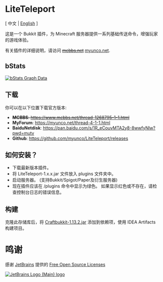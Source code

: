 # LiteTeleport
<span>[ 中文 | <a href="README.md">English</a> ]</span>

这是一个 Bukkit 插件，为 Minecraft 服务器提供一系列基础传送命令，增强玩家的游戏体验。

有关插件的详细说明，请访问 ~~[mcbbs.net](https://www.mcbbs.net/thread-1268795-1-1.html)~~ [myunco.net](https://myunco.net/thread-4-1-1.html).

bStats
---
[![bStats Graph Data](https://bstats.org/signatures/bukkit/LiteTeleport.svg)](https://bstats.org/plugin/bukkit/LiteTeleport)

下载
---
你可以在以下位置下载官方版本:
- ~~**MCBBS**: https://www.mcbbs.net/thread-1268795-1-1.html~~
- **MyForum**: https://myunco.net/thread-4-1-1.html
- **BaiduNetdisk**: https://pan.baidu.com/s/1R_eCouvMTA2y8-8wwfyNlw?pwd=mutv
- **Github**: https://github.com/myunco/LiteTeleport/releases

如何安装？
---
* 下载最新版本插件。
* 将 LiteTeleport-1.x.x.jar 文件放入 plugins 文件夹中。
* 启动服务器。 (支持Bukkit/Spigot/Paper及衍生服务器)
* 现在插件应该在 /plugins 命令中显示为绿色。 如果显示红色或不存在，请检查控制台日志的错误信息。

构建
---
克隆此存储库后，将 [Craftbukkit-1.13.2.jar](https://getbukkit.org/get/fQ2hcjORI73x66tj7h0X8f4hteJAB64i) 添加到依赖项，使用 IDEA Artifacts 构建项目。

# 鸣谢
感谢 [JetBrains](https://www.jetbrains.com/?from=ServerMonitor) 提供的 [Free Open Source Licenses](https://jb.gg/OpenSourceSupport)

[![JetBrains Logo (Main) logo](https://resources.jetbrains.com/storage/products/company/brand/logos/jb_beam.svg)](https://www.jetbrains.com/?from=ServerMonitor)
